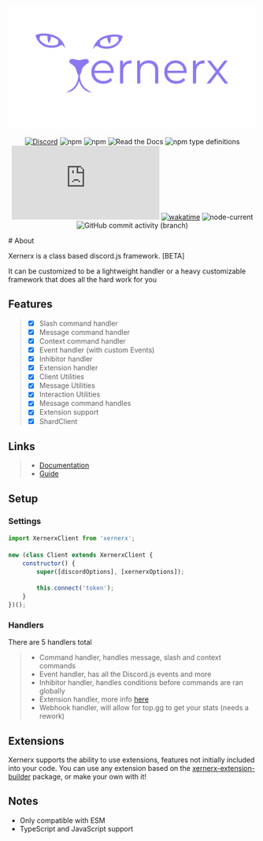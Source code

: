 <!-- @format -->
<center>

[![](./docs/icons/Xernerx%20-%20Logo%20-%20Purple.png)](https://xernerx.github.io/xernerx)

[![Discord](https://img.shields.io/discord/784094726432489522?logo=discord)](https://discord.gg/teNWyb69dq)
![npm](https://img.shields.io/npm/dw/xernerx)
![npm](https://img.shields.io/npm/dt/xernerx)
![Read the Docs](https://img.shields.io/readthedocs/node)
![npm type definitions](https://img.shields.io/npm/types/xernerx)
![node-current](https://img.shields.io/npm/v/discord.js)
[![wakatime](https://wakatime.com/badge/user/0eeef1b5-98a7-4ec0-ab4c-db00536d5ed1/project/23ab34b7-623b-45e8-b8db-e9f1910589f7.svg)](https://wakatime.com/badge/user/0eeef1b5-98a7-4ec0-ab4c-db00536d5ed1/project/23ab34b7-623b-45e8-b8db-e9f1910589f7)
![node-current](https://img.shields.io/node/v/xernerx)
![GitHub commit activity (branch)](https://img.shields.io/github/commit-activity/t/xernerx/xernerx)

</center>
# About

Xernerx is a class based discord.js framework. \[BETA\]

It can be customized to be a lightweight handler or a heavy customizable framework that does all the hard work for you

## Features

> - [x] Slash command handler
> - [x] Message command handler
> - [x] Context command handler
> - [x] Event handler (with custom Events)
> - [x] Inhibitor handler
> - [x] Extension handler
> - [x] Client Utilities
> - [x] Message Utilities
> - [x] Interaction Utilities
> - [x] Message command handles
> - [x] Extension support
> - [x] ShardClient

## Links

> - [Documentation](https://xernerx.github.io/xernerx/docs/#v4)
> - [Guide](https://xernerx.github.io/xernerx/guide/#v4)

## Setup

### Settings

```js
import XernerxClient from 'xernerx';

new (class Client extends XernerxClient {
	constructor() {
		super([discordOptions], [xernerxOptions]);

		this.connect('token');
	}
})();
```

### Handlers

There are 5 handlers total

> - Command handler, handles message, slash and context commands
> - Event handler, has all the Discord.js events and more
> - Inhibitor handler, handles conditions before commands are ran globally
> - Extension handler, more info [here](#Extensions)
> - Webhook handler, will allow for top.gg to get your stats (needs a rework)

## Extensions

Xernerx supports the ability to use extensions, features not initially included into your code. You can use any extension based on the [xernerx-extension-builder](https://npmjs.com/xernerx-extension-builder) package, or make your own with it!

## Notes

- Only compatible with ESM
- TypeScript and JavaScript support
